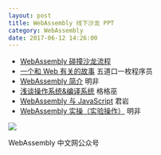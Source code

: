 ```yaml
---
layout: post
title: WebAssembly 线下沙龙 PPT
category: WebAssembly
date: 2017-06-12 14:26:00
---
```


- [WebAssembly 碰撞沙龙流程](https://ppt.baomitu.com/d/75c6af9a)
- [一个和 Web 有关的故事](https://ppt.baomitu.com/d/9eef9cf9) 五道口一枚程序员
- [WebAssembly 简介](https://ppt.baomitu.com/d/7a7d7dac) 明非
- [浅谈操作系统&编译系统](https://ppt.baomitu.com/d/248b9864#/) 格格巫
- [WebAssembly 与 JavaScript](https://ppt.baomitu.com/d/2a24e3cb#/) 君岩
- [WebAssembly 实操（实验操作）](https://ppt.baomitu.com/d/fbaac088) 明非

![](http://p3.qhimg.com/t014a60a2918ad164ab.jpg)

WebAssembly 中文网公众号